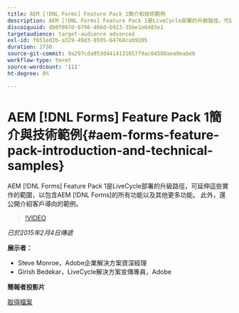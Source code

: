 ```yaml
---
title: AEM [!DNL Forms] Feature Pack 1簡介和技術範例
description: AEM [!DNL Forms] Feature Pack 1是LiveCycle部署的升級路徑，可延伸這些實作的範圍，以包含AEM [!DNL Forms] 的所有功能以及其他更多功能。 此外，還公開介紹客戶導向的範例。
discoiquuid: db0f097d-9796-466d-b923-35be1e6483e1
targetaudience: target-audience advanced
exl-id: f651ed2b-a329-49d3-9595-64768cab9205
duration: 2730
source-git-commit: 9a297cda953d4414131657f9ac84580aea0eabeb
workflow-type: tm+mt
source-wordcount: '111'
ht-degree: 0%

---
```


# AEM [!DNL Forms] Feature Pack 1簡介與技術範例{#aem-forms-feature-pack-introduction-and-technical-samples}

AEM [!DNL Forms] Feature Pack 1是LiveCycle部署的升級路徑，可延伸這些實作的範圍，以包含AEM [!DNL Forms]的所有功能以及其他更多功能。 此外，還公開介紹客戶導向的範例。

>[!VIDEO](https://video.tv.adobe.com/v/19380/?quality=9)

*已於2015年2月4日傳遞*

**展示者：**

* Steve Monroe，Adobe企業解決方案資深經理
* Girish Bedekar，LiveCycle解決方案宣傳專員，Adobe

**簡報者投影片**

[取得檔案](assets/aem-forms-fp1-2015-0204.pdf)
<!--
[Get back to the Overview](https://helpx.adobe.com/experience-manager/kt/eseminars/gems/aem-index.html)
-->
